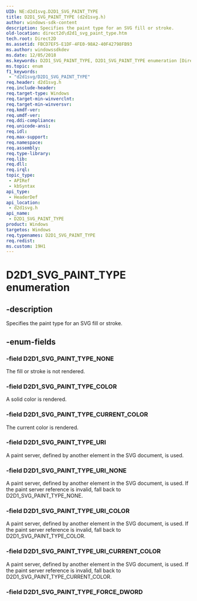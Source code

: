 ```yaml
---
UID: NE:d2d1svg.D2D1_SVG_PAINT_TYPE
title: D2D1_SVG_PAINT_TYPE (d2d1svg.h)
author: windows-sdk-content
description: Specifies the paint type for an SVG fill or stroke.
old-location: direct2d\d2d1_svg_paint_type.htm
tech.root: Direct2D
ms.assetid: FBCD7EF5-E1DF-4FE0-98A2-40F42798FB93
ms.author: windowssdkdev
ms.date: 12/05/2018
ms.keywords: D2D1_SVG_PAINT_TYPE, D2D1_SVG_PAINT_TYPE enumeration [Direct2D], D2D1_SVG_PAINT_TYPE_COLOR, D2D1_SVG_PAINT_TYPE_CURRENT_COLOR, D2D1_SVG_PAINT_TYPE_FORCE_DWORD, D2D1_SVG_PAINT_TYPE_NONE, D2D1_SVG_PAINT_TYPE_URI, D2D1_SVG_PAINT_TYPE_URI_COLOR, D2D1_SVG_PAINT_TYPE_URI_CURRENT_COLOR, D2D1_SVG_PAINT_TYPE_URI_NONE, d2d1svg/D2D1_SVG_PAINT_TYPE, d2d1svg/D2D1_SVG_PAINT_TYPE_COLOR, d2d1svg/D2D1_SVG_PAINT_TYPE_CURRENT_COLOR, d2d1svg/D2D1_SVG_PAINT_TYPE_FORCE_DWORD, d2d1svg/D2D1_SVG_PAINT_TYPE_NONE, d2d1svg/D2D1_SVG_PAINT_TYPE_URI, d2d1svg/D2D1_SVG_PAINT_TYPE_URI_COLOR, d2d1svg/D2D1_SVG_PAINT_TYPE_URI_CURRENT_COLOR, d2d1svg/D2D1_SVG_PAINT_TYPE_URI_NONE, direct2d.d2d1_svg_paint_type
ms.topic: enum
f1_keywords: 
 - "d2d1svg/D2D1_SVG_PAINT_TYPE"
req.header: d2d1svg.h
req.include-header: 
req.target-type: Windows
req.target-min-winverclnt: 
req.target-min-winversvr: 
req.kmdf-ver: 
req.umdf-ver: 
req.ddi-compliance: 
req.unicode-ansi: 
req.idl: 
req.max-support: 
req.namespace: 
req.assembly: 
req.type-library: 
req.lib: 
req.dll: 
req.irql: 
topic_type:
 - APIRef
 - kbSyntax
api_type:
 - HeaderDef
api_location:
 - d2d1svg.h
api_name:
 - D2D1_SVG_PAINT_TYPE
product: Windows
targetos: Windows
req.typenames: D2D1_SVG_PAINT_TYPE
req.redist: 
ms.custom: 19H1
---
```


# D2D1_SVG_PAINT_TYPE enumeration


## -description


Specifies the paint type for an SVG fill or stroke.


## -enum-fields




### -field D2D1_SVG_PAINT_TYPE_NONE

The fill or stroke is not rendered.


### -field D2D1_SVG_PAINT_TYPE_COLOR

A solid color is rendered.


### -field D2D1_SVG_PAINT_TYPE_CURRENT_COLOR

The current color is rendered.


### -field D2D1_SVG_PAINT_TYPE_URI

A paint server, defined by another element in the SVG document, is used.


### -field D2D1_SVG_PAINT_TYPE_URI_NONE

A paint server, defined by another element in the SVG document, is used. If the paint server reference is invalid, fall back to D2D1_SVG_PAINT_TYPE_NONE.


### -field D2D1_SVG_PAINT_TYPE_URI_COLOR

A paint server, defined by another element in the SVG document, is used. If the paint server reference is invalid, fall back to D2D1_SVG_PAINT_TYPE_COLOR.


### -field D2D1_SVG_PAINT_TYPE_URI_CURRENT_COLOR

A paint server, defined by another element in the SVG document, is used. If the paint server reference is invalid, fall back to D2D1_SVG_PAINT_TYPE_CURRENT_COLOR.


### -field D2D1_SVG_PAINT_TYPE_FORCE_DWORD

